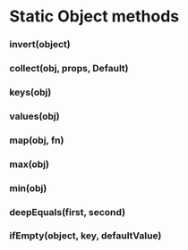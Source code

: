 # Static Object methods

### invert(object)
### collect(obj, props, Default)
### keys(obj)
### values(obj)
### map(obj, fn)
### max(obj)
### min(obj)
### deepEquals(first, second)
### ifEmpty(object, key, defaultValue)